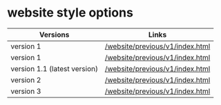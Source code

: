 # website style options

Versions | Links |
--- | --- |
version 1 | [/website/previous/v1/index.html](/website/previous/v1/index.html)
version 1 | [/website/previous/v1/index.html](/website/previous/v1.1/index.html) |
version 1.1 (latest version) | [/website/previous/v1/index.html](/website/previous/v1/index.html) |
version 2 | [/website/previous/v1/index.html](/website/previous/v2/index.html) |
version 3 | [/website/previous/v1/index.html](/website/previous/v3/index.html) |
